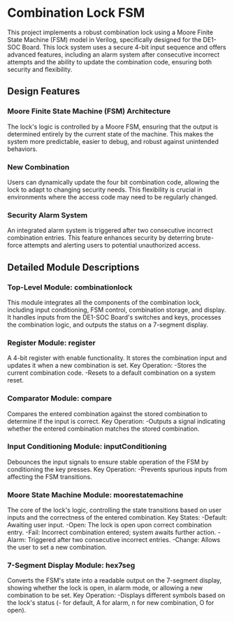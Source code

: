 # Combination Lock FSM 
This project implements a robust combination lock using a Moore Finite State Machine (FSM) model in Verilog, specifically designed for the DE1-SOC Board. This lock system uses a secure 4-bit input sequence and offers advanced features, including an alarm system after consecutive incorrect attempts and the ability to update the combination code, ensuring both security and flexibility.

## Design Features

### Moore Finite State Machine (FSM) Architecture
The lock's logic is controlled by a Moore FSM, ensuring that the output is determined entirely by the current state of the machine. This makes the system more predictable, easier to debug, and robust against unintended behaviors.

### New Combination 
Users can dynamically update the four bit combination code, allowing the lock to adapt to changing security needs. This flexibility is crucial in environments where the access code may need to be regularly changed.

### Security Alarm System
An integrated alarm system is triggered after two consecutive incorrect combination entries. This feature enhances security by deterring brute-force attempts and alerting users to potential unauthorized access.

## Detailed Module Descriptions
### Top-Level Module: combinationlock
This module integrates all the components of the combination lock, including input conditioning, FSM control, combination storage, and display. It handles inputs from the DE1-SOC Board's switches and keys, processes the combination logic, and outputs the status on a 7-segment display.


### Register Module: register
A 4-bit register with enable functionality. It stores the combination input and updates it when a new combination is set.
Key Operation:
-Stores the current combination code.
-Resets to a default combination on a system reset.

### Comparator Module: compare
Compares the entered combination against the stored combination to determine if the input is correct.
Key Operation:
-Outputs a signal indicating whether the entered combination matches the stored combination.

### Input Conditioning Module: inputConditioning
Debounces the input signals to ensure stable operation of the FSM by conditioning the key presses.
Key Operation:
-Prevents spurious inputs from affecting the FSM transitions.

### Moore State Machine Module: moorestatemachine
The core of the lock's logic, controlling the state transitions based on user inputs and the correctness of the entered combination.
Key States:
-Default: Awaiting user input.
-Open: The lock is open upon correct combination entry.
-Fail: Incorrect combination entered; system awaits further action.
-Alarm: Triggered after two consecutive incorrect entries.
-Change: Allows the user to set a new combination.

### 7-Segment Display Module: hex7seg
Converts the FSM's state into a readable output on the 7-segment display, showing whether the lock is open, in alarm mode, or allowing a new combination to be set.
Key Operation:
-Displays different symbols based on the lock's status (- for default, A for alarm, n for new combination, O for open).

